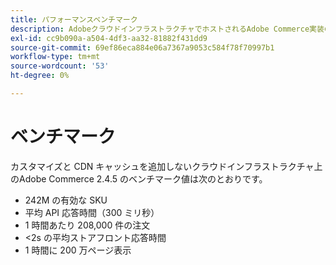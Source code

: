 ```yaml
---
title: パフォーマンスベンチマーク
description: AdobeクラウドインフラストラクチャでホストされるAdobe Commerce実装のパフォーマンスベンチマークを確認します。
exl-id: cc9b090a-a504-4df3-aa32-81882f431dd9
source-git-commit: 69ef86eca884e06a7367a9053c584f78f70997b1
workflow-type: tm+mt
source-wordcount: '53'
ht-degree: 0%

---
```


# ベンチマーク

カスタマイズと CDN キャッシュを追加しないクラウドインフラストラクチャ上のAdobe Commerce 2.4.5 のベンチマーク値は次のとおりです。

- 242M の有効な SKU
- 平均 API 応答時間（300 ミリ秒）
- 1 時間あたり 208,000 件の注文
- &lt;2s の平均ストアフロント応答時間
- 1 時間に 200 万ページ表示
